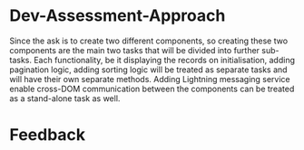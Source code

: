 # Dev-Assessment-Approach
Since the ask is to create two different components, so creating these two components are the main two tasks that will be divided into further sub-tasks. 
Each functionality, be it displaying the records on initialisation, adding pagination logic, adding sorting logic will be treated as separate tasks and will have their own separate methods.
Adding Lightning messaging service enable cross-DOM communication between the components can be treated as a stand-alone task as well.

# Feedback